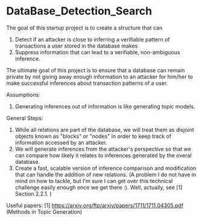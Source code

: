 # DataBase_Detection_Search

The goal of this startup project is to create a structure that can 
  1. Detect if an attacker is close to inferring a verifiable pattern of transactions a user stored in the database makes
  2. Suppress information that can lead to a verifiable, non-ambiguous inference.
  
The ultimate goal of this project is to ensure that a database can remain private by not giving away enough information to an attacker for him/her to make successful inferences about transaction patterns of a user. 

Assumptions:
  1. Generating inferences out of information is like generating topic models.

General Steps:
  1. While all relations are part of the database, we will treat them as disjoint objects known as "blocks" or "nodes" in order to keep track of information accessed by an attacker.
  2. We will generate inferences from the attacker's perspective so that we can compare how likely it relates to inferences generated by the overal database.
  3. Create a fast, scalable version of inference comparison and modification that can handle the addition of new relations. (A problem I do not have in mind on how to tackle, but I'm sure I can get over this technical challenge easily enough once we get there :). Well, actually, see [1] Section 2.2.1. )
  
Useful papers:
  [1] https://arxiv.org/ftp/arxiv/papers/1711/1711.04305.pdf (Methods in Topic Generation)

